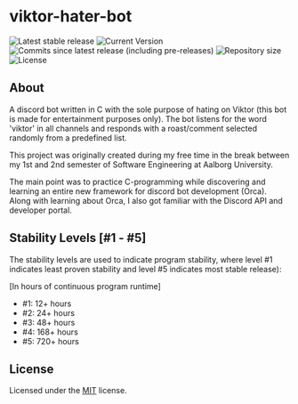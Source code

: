 # viktor-hater-bot
![Latest stable release](https://img.shields.io/github/v/release/sabotack/viktor-hater-bot?color=brightgreen&label=latest%20stable%20version&style=flat-square)
![Current Version](https://img.shields.io/github/v/release/sabotack/viktor-hater-bot?include_prereleases&label=current%20version&style=flat-square)
![Commits since latest release (including pre-releases)](https://img.shields.io/github/commits-since/sabotack/viktor-hater-bot/latest?include_prereleases&style=flat-square)
![Repository size](https://img.shields.io/github/repo-size/sabotack/viktor-hater-bot?style=flat-square)
![License](https://img.shields.io/github/license/sabotack/viktor-hater-bot?style=flat-square)

## About

A discord bot written in C with the sole purpose of hating on Viktor (this bot is made for entertainment purposes only).
The bot listens for the word 'viktor' in all channels and responds with a roast/comment selected randomly from a predefined list.

This project was originally created during my free time in the break between my 1st and 2nd semester of Software Engineering at Aalborg University. 

The main point was to practice C-programming while discovering and learning an entire new framework for discord bot development (Orca).
Along with learning about Orca, I also got familiar with the Discord API and developer portal.

## Stability Levels [#1 - #5]
The stability levels are used to indicate program stability, where level #1 indicates least proven stability and level #5 indicates most stable release):

[In hours of continuous program runtime]
- #1: 12+ hours
- #2: 24+ hours
- #3: 48+ hours
- #4: 168+ hours
- #5: 720+ hours

## License

Licensed under the [MIT](LICENSE) license.

